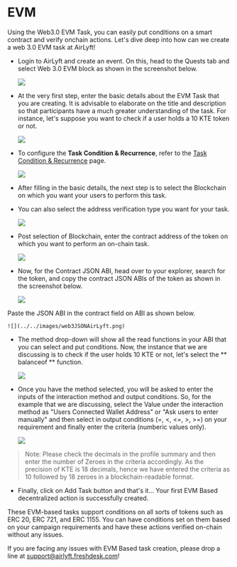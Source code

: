 # EVM

Using the Web3.0 EVM Task, you can easily put conditions on a smart contract and verify onchain actions. Let's dive deep into how can we create a web 3.0 EVM task at AirLyft!

- Login to AirLyft and create an event. On this, head to the Quests tab and select Web 3.0 EVM block as shown in the screenshot below.

  ![](../../images/web3evmMain.png)

- At the very first step, enter the basic details about the EVM Task that you are creating. It is advisable to elaborate on the title and description so that participants have a much greater understanding of the task. For instance, let's suppose you want to check if a user holds a 10 KTE token or not.

  ![](../../images/web3Basic.png)

- To configure the **Task Condition & Recurrence**, refer to the [Task Condition & Recurrence](../task-condition-and-recurrence.md) page.

  ![](../../images/web3Frequency.png)

- After filling in the basic details, the next step is to select the Blockchain on which you want your users to perform this task.

- You can also select the address verification type you want for your task.

  ![](../../images/web3Blockchain.png)

- Post selection of Blockchain, enter the contract address of the token on which you want to perform an on-chain task.

  ![](../../images/web3ContractAddress.png)

- Now, for the Contract JSON ABI, head over to your explorer, search for the token, and copy the contract JSON ABIs of the token as shown in the screenshot below.

  ![](../../images/web3JSONABI.png)

Paste the JSON ABI in the contract field on ABI as shown below.

    ![](../../images/web3JSONAirLyft.png)

- The method drop-down will show all the read functions in your ABI that you can select and put conditions. Now, the instance that we are discussing is to check if the user holds 10 KTE or not, let's select the ** balanceof ** function.

  ![](../../images/web3Method.png)

- Once you have the method selected, you will be asked to enter the inputs of the interaction method and output conditions. So, for the example that we are discussing, select the Value under the interaction method as "Users Connected Wallet Address" or "Ask users to enter manually" and then select in output conditions (=, \<, \<=, >, >=) on your requirement and finally enter the criteria (numberic values only).

  ![](../../images/web3Conditions.png)

> Note: Please check the decimals in the profile summary and then enter the number of Zeroes in the criteria accordingly. As the precision of KTE is 18 decimals, hence we have entered the criteria as 10 followed by 18 zeroes in a blockchain-readable format.

- Finally, click on Add Task button and that's it... Your first EVM Based decentralized action is successfully created.

These EVM-based tasks support conditions on all sorts of tokens such as ERC 20, ERC 721, and ERC 1155. You can have conditions set on them based on your campaign requirements and have these actions verified on-chain without any issues.

If you are facing any issues with EVM Based task creation, please drop a line at [support@airlyft.freshdesk.com](mailto:support@airlyft.freshdesk.com)!
